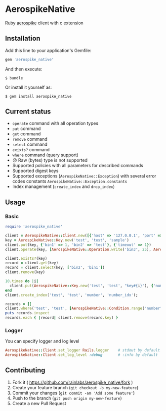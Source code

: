 # AerospikeNative

Ruby [aerospike](http://www.aerospike.com/) client with c extension

## Installation

Add this line to your application's Gemfile:

```ruby
gem 'aerospike_native'
```

And then execute:

    $ bundle

Or install it yourself as:

    $ gem install aerospike_native
    
## Current status

* `operate` command with all operation types
* `put` command
* `get` command
* `remove` command
* `select` command
* `exixts?` command
* `where` command (query support)
* :disappointed: Raw (bytes) type is not supported
* Supported policies with all parameters for described commands
* Supported digest keys
* Supported exceptions (`AerospikeNative::Exception`) with several error codes constants `AerospikeNative::Exception.constants`
* Index management (`create_index` and `drop_index`)

## Usage

### Basic

```ruby
require 'aerospike_native'

client = AerospikeNative::Client.new([{'host' => '127.0.0.1', 'port' => 3000}])
key = AerospikeNative::Key.new('test', 'test', 'sample')
client.put(key, {'bin1' => 1, 'bin2' => 'test'}, {'timeout' => 1})
client.operate(key, [AerospikeNative::Operation.write('bin3', 25), AerospikeNative::Operation.increment('bin1', 2), AerospikeNative::Operation.append('bin1', '_aerospike')], {'timeout' => 1})

client.exists?(key)
record = client.get(key)
record = client.select(key, ['bin2', 'bin1'])
client.remove(key)

10.times do |i|
  client.put(AerospikeNative::Key.new('test', 'test', "key#{i}"), {'number' => i, 'name' => 'key'})
end
client.create_index('test', 'test', 'number', 'number_idx');

records = []
client.where('test', 'test', [AerospikeNative::Condition.range("number", 1, 7)]) { |record| records << record }
puts records.inspect
records.each { |record| client.remove(record.key) }
```

### Logger

You can specify logger and log level

```ruby
AerospikeNative::Client.set_logger Rails.logger    # stdout by default
AerospikeNative::Client.set_log_level :debug       # :info by default
```

## Contributing

1. Fork it ( https://github.com/rainlabs/aerospike_native/fork )
2. Create your feature branch (`git checkout -b my-new-feature`)
3. Commit your changes (`git commit -am 'Add some feature'`)
4. Push to the branch (`git push origin my-new-feature`)
5. Create a new Pull Request

